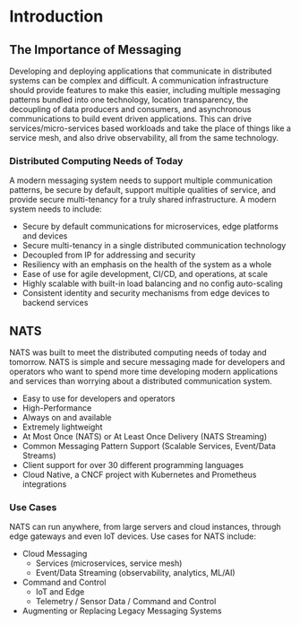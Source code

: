 # Introduction

## The Importance of Messaging

Developing and deploying applications that communicate in distributed systems
can be complex and difficult.  A communication infrastructure should provide
features to make this easier, including multiple messaging patterns bundled
into one technology, location transparency, the decoupling of data producers
and consumers, and asynchronous communications to build event driven
applications.  This can drive services/micro-services based workloads and take
the place of things like a service mesh, and also drive observability, all
from the same technology.

### Distributed Computing Needs of Today

A modern messaging system needs to support multiple communication patterns, be
secure by default, support multiple qualities of service, and provide secure
multi-tenancy for a truly shared infrastructure. A modern system needs to include:

* Secure by default communications for microservices, edge platforms and devices
* Secure multi-tenancy in a single distributed communication technology
* Decoupled from IP for addressing and security
* Resiliency with an emphasis on the health of the system as a whole
* Ease of use for agile development, CI/CD, and operations, at scale
* Highly scalable with built-in load balancing and no config auto-scaling
* Consistent identity and security mechanisms from edge devices to backend services

## NATS

NATS was built to meet the distributed computing needs of today and tomorrow.
NATS is simple and secure messaging made for developers and operators who want
to spend more time developing modern applications and services than worrying
about a distributed communication system.

* Easy to use for developers and operators
* High-Performance
* Always on and available
* Extremely lightweight
* At Most Once (NATS) or At Least Once Delivery (NATS Streaming)
* Common Messaging Pattern Support (Scalable Services, Event/Data Streams)
* Client support for over 30 different programming languages
* Cloud Native, a CNCF project with Kubernetes and Prometheus integrations

### Use Cases

NATS can run anywhere, from large servers and cloud instances, through edge
gateways and even IoT devices.  Use cases for NATS include:

* Cloud Messaging
  * Services (microservices, service mesh)
  * Event/Data Streaming (observability, analytics, ML/AI)
* Command and Control
  * IoT and Edge
  * Telemetry / Sensor Data / Command and Control
* Augmenting or Replacing Legacy Messaging Systems
